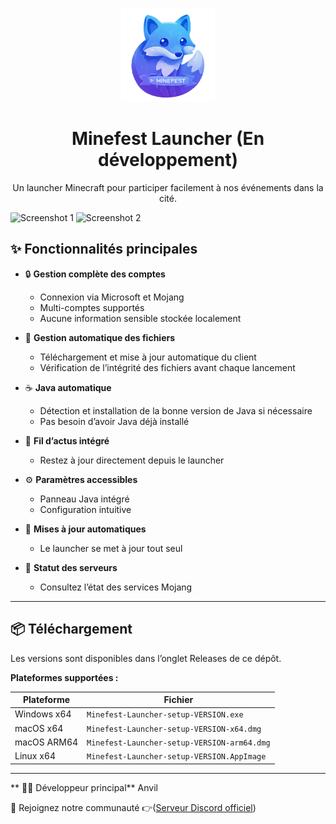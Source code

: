 <p align="center"><img src="./app/assets/images/SealCircle.png" width="150px" height="150px" alt="Minefest"></p>

<h1 align="center">Minefest Launcher (En développement)</h1>

<p align="center">Un launcher Minecraft pour participer facilement à nos événements dans la cité.</p>

![Screenshot 1](https://i.imgur.com/6o7SmH6.png)
![Screenshot 2](https://i.imgur.com/x3B34n1.png)

## ✨ Fonctionnalités principales

* 🔒 **Gestion complète des comptes**
  * Connexion via Microsoft et Mojang
  * Multi-comptes supportés
  * Aucune information sensible stockée localement

* 📂 **Gestion automatique des fichiers**
  * Téléchargement et mise à jour automatique du client
  * Vérification de l’intégrité des fichiers avant chaque lancement

* ☕ **Java automatique**
  * Détection et installation de la bonne version de Java si nécessaire
  * Pas besoin d’avoir Java déjà installé

* 📰 **Fil d’actus intégré**
  * Restez à jour directement depuis le launcher

* ⚙️ **Paramètres accessibles**
  * Panneau Java intégré
  * Configuration intuitive

* 🔁 **Mises à jour automatiques**
  * Le launcher se met à jour tout seul

* 🧭 **Statut des serveurs**
  * Consultez l’état des services Mojang

---

## 📦 Téléchargement

Les versions sont disponibles dans l’onglet Releases de ce dépôt.

**Plateformes supportées :**

| Plateforme     | Fichier                                 |
|----------------|-----------------------------------------|
| Windows x64    | `Minefest-Launcher-setup-VERSION.exe`   |
| macOS x64      | `Minefest-Launcher-setup-VERSION-x64.dmg` |
| macOS ARM64    | `Minefest-Launcher-setup-VERSION-arm64.dmg` |
| Linux x64      | `Minefest-Launcher-setup-VERSION.AppImage` |

---
** 👨‍🔧 Développeur principal**
Anvil

📢 Rejoignez notre communauté
👉([Serveur Discord officiel](https://discord.com/invite/TjgJmMzsKu))
